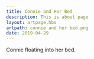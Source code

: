 ```yaml
---
title: Connie and Her Bed
description: This is about page
layout: artpage.hbs
artpath: connie and her bed.png
date: 2019-04-29
---
```


Connie floating into her bed.